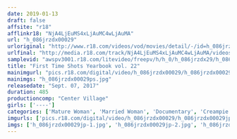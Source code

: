 ```yaml
---
date: 2019-01-13
draft: false
affsite: "r18"
afflinkr18: "NjA4LjEuMS4xLjAuMC4wLjAuMA"
url: "h_086jrzdx00029"
urloriginal: "http://www.r18.com/videos/vod/movies/detail/-/id=h_086jrzdx00029"
urlfinal: "http://media.r18.com/track/NjA4LjEuMS4xLjAuMC4wLjAuMA/videos/vod/movies/detail/-/id=h_086jrzdx00029"
samplevid: "awspv3001.r18.com/litevideo/freepv/h/h_0/h_086jrzdx29/h_086jrzdx29_dmb_w.mp4"
title: "First Time Shots Yearbook vol. 22"
mainimgurl: "pics.r18.com/digital/video/h_086jrzdx00029/h_086jrzdx00029ps.jpg"
mainimgs: "h_086jrzdx00029ps.jpg"
releasedate: "Sept. 07, 2017"
duration: 485
productioncomp: "Center Village"
girls: ['----']
categories: ['Mature Woman', 'Married Woman', 'Documentary', 'Creampie', 'Compilation', 'Over 4 Hours', 'Hi-Def']
imgurls: ['pics.r18.com/digital/video/h_086jrzdx00029/h_086jrzdx00029jp-1.jpg', 'pics.r18.com/digital/video/h_086jrzdx00029/h_086jrzdx00029jp-2.jpg', 'pics.r18.com/digital/video/h_086jrzdx00029/h_086jrzdx00029jp-3.jpg', 'pics.r18.com/digital/video/h_086jrzdx00029/h_086jrzdx00029jp-4.jpg', 'pics.r18.com/digital/video/h_086jrzdx00029/h_086jrzdx00029jp-5.jpg', 'pics.r18.com/digital/video/h_086jrzdx00029/h_086jrzdx00029jp-6.jpg', 'pics.r18.com/digital/video/h_086jrzdx00029/h_086jrzdx00029jp-7.jpg', 'pics.r18.com/digital/video/h_086jrzdx00029/h_086jrzdx00029jp-8.jpg', 'pics.r18.com/digital/video/h_086jrzdx00029/h_086jrzdx00029jp-9.jpg', 'pics.r18.com/digital/video/h_086jrzdx00029/h_086jrzdx00029jp-10.jpg', 'pics.r18.com/digital/video/h_086jrzdx00029/h_086jrzdx00029jp-11.jpg', 'pics.r18.com/digital/video/h_086jrzdx00029/h_086jrzdx00029jp-12.jpg', 'pics.r18.com/digital/video/h_086jrzdx00029/h_086jrzdx00029jp-13.jpg', 'pics.r18.com/digital/video/h_086jrzdx00029/h_086jrzdx00029jp-14.jpg', 'pics.r18.com/digital/video/h_086jrzdx00029/h_086jrzdx00029jp-15.jpg', 'pics.r18.com/digital/video/h_086jrzdx00029/h_086jrzdx00029jp-16.jpg', 'pics.r18.com/digital/video/h_086jrzdx00029/h_086jrzdx00029jp-17.jpg', 'pics.r18.com/digital/video/h_086jrzdx00029/h_086jrzdx00029jp-18.jpg', 'pics.r18.com/digital/video/h_086jrzdx00029/h_086jrzdx00029jp-19.jpg', 'pics.r18.com/digital/video/h_086jrzdx00029/h_086jrzdx00029jp-20.jpg']
imgs: ['h_086jrzdx00029jp-1.jpg', 'h_086jrzdx00029jp-2.jpg', 'h_086jrzdx00029jp-3.jpg', 'h_086jrzdx00029jp-4.jpg', 'h_086jrzdx00029jp-5.jpg', 'h_086jrzdx00029jp-6.jpg', 'h_086jrzdx00029jp-7.jpg', 'h_086jrzdx00029jp-8.jpg', 'h_086jrzdx00029jp-9.jpg', 'h_086jrzdx00029jp-10.jpg', 'h_086jrzdx00029jp-11.jpg', 'h_086jrzdx00029jp-12.jpg', 'h_086jrzdx00029jp-13.jpg', 'h_086jrzdx00029jp-14.jpg', 'h_086jrzdx00029jp-15.jpg', 'h_086jrzdx00029jp-16.jpg', 'h_086jrzdx00029jp-17.jpg', 'h_086jrzdx00029jp-18.jpg', 'h_086jrzdx00029jp-19.jpg', 'h_086jrzdx00029jp-20.jpg']
---
```

